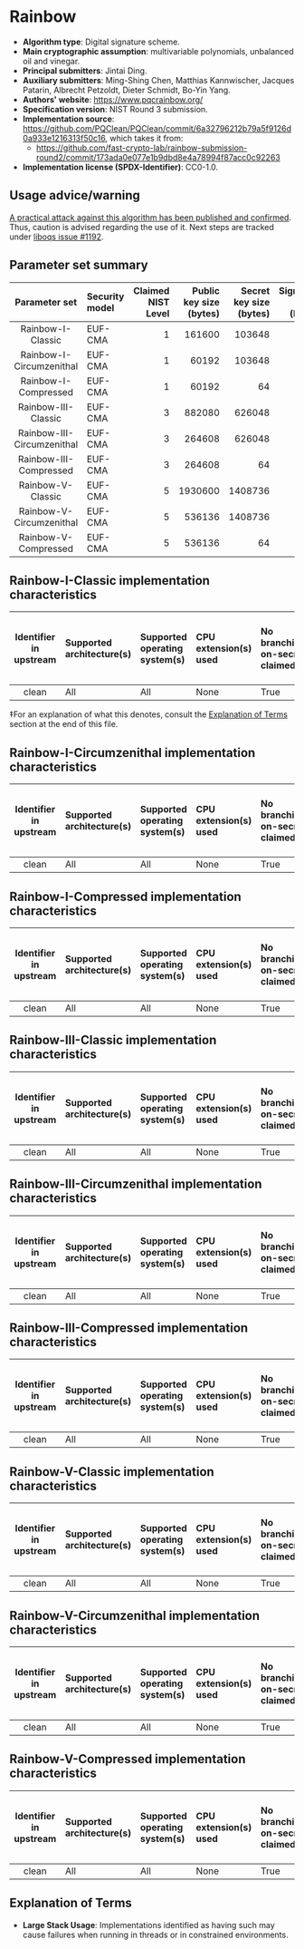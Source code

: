 # Rainbow

- **Algorithm type**: Digital signature scheme.
- **Main cryptographic assumption**: multivariable polynomials, unbalanced oil and vinegar.
- **Principal submitters**: Jintai Ding.
- **Auxiliary submitters**: Ming-Shing Chen, Matthias Kannwischer, Jacques Patarin, Albrecht Petzoldt, Dieter Schmidt, Bo-Yin Yang.
- **Authors' website**: https://www.pqcrainbow.org/
- **Specification version**: NIST Round 3 submission.
- **Implementation source**: https://github.com/PQClean/PQClean/commit/6a32796212b79a5f9126d0a933e1216313f50c16, which takes it from:
  - https://github.com/fast-crypto-lab/rainbow-submission-round2/commit/173ada0e077e1b9dbd8e4a78994f87acc0c92263
- **Implementation license (SPDX-Identifier)**: CC0-1.0.

## Usage advice/warning

[A practical attack against this algorithm has been published and confirmed](https://groups.google.com/a/list.nist.gov/g/pqc-forum/c/KFgw5_qCXiI?pli=1). Thus, caution is advised regarding the use of it. Next steps are tracked under [liboqs issue #1192](https://github.com/open-quantum-safe/liboqs/issues/1192).

## Parameter set summary

|       Parameter set        | Security model   |   Claimed NIST Level |   Public key size (bytes) |   Secret key size (bytes) |   Signature size (bytes) |
|:--------------------------:|:-----------------|---------------------:|--------------------------:|--------------------------:|-------------------------:|
|     Rainbow-I-Classic      | EUF-CMA          |                    1 |                    161600 |                    103648 |                       66 |
|  Rainbow-I-Circumzenithal  | EUF-CMA          |                    1 |                     60192 |                    103648 |                       66 |
|    Rainbow-I-Compressed    | EUF-CMA          |                    1 |                     60192 |                        64 |                       66 |
|    Rainbow-III-Classic     | EUF-CMA          |                    3 |                    882080 |                    626048 |                      164 |
| Rainbow-III-Circumzenithal | EUF-CMA          |                    3 |                    264608 |                    626048 |                      164 |
|   Rainbow-III-Compressed   | EUF-CMA          |                    3 |                    264608 |                        64 |                      164 |
|     Rainbow-V-Classic      | EUF-CMA          |                    5 |                   1930600 |                   1408736 |                      212 |
|  Rainbow-V-Circumzenithal  | EUF-CMA          |                    5 |                    536136 |                   1408736 |                      212 |
|    Rainbow-V-Compressed    | EUF-CMA          |                    5 |                    536136 |                        64 |                      212 |

## Rainbow-I-Classic implementation characteristics

|  Identifier in upstream  | Supported architecture(s)   | Supported operating system(s)   | CPU extension(s) used   | No branching-on-secrets claimed?   | No branching-on-secrets checked by valgrind?   | Large stack usage?‡   |
|:------------------------:|:----------------------------|:--------------------------------|:------------------------|:-----------------------------------|:-----------------------------------------------|:----------------------|
|          clean           | All                         | All                             | None                    | True                               | True                                           | False                 |

 ‡For an explanation of what this denotes, consult the [Explanation of Terms](#explanation-of-terms) section at the end of this file.

## Rainbow-I-Circumzenithal implementation characteristics

|  Identifier in upstream  | Supported architecture(s)   | Supported operating system(s)   | CPU extension(s) used   | No branching-on-secrets claimed?   | No branching-on-secrets checked by valgrind?   | Large stack usage?   |
|:------------------------:|:----------------------------|:--------------------------------|:------------------------|:-----------------------------------|:-----------------------------------------------|:---------------------|
|          clean           | All                         | All                             | None                    | True                               | True                                           | False                |

## Rainbow-I-Compressed implementation characteristics

|  Identifier in upstream  | Supported architecture(s)   | Supported operating system(s)   | CPU extension(s) used   | No branching-on-secrets claimed?   | No branching-on-secrets checked by valgrind?   | Large stack usage?   |
|:------------------------:|:----------------------------|:--------------------------------|:------------------------|:-----------------------------------|:-----------------------------------------------|:---------------------|
|          clean           | All                         | All                             | None                    | True                               | True                                           | False                |

## Rainbow-III-Classic implementation characteristics

|  Identifier in upstream  | Supported architecture(s)   | Supported operating system(s)   | CPU extension(s) used   | No branching-on-secrets claimed?   | No branching-on-secrets checked by valgrind?   | Large stack usage?   |
|:------------------------:|:----------------------------|:--------------------------------|:------------------------|:-----------------------------------|:-----------------------------------------------|:---------------------|
|          clean           | All                         | All                             | None                    | True                               | True                                           | True                 |

## Rainbow-III-Circumzenithal implementation characteristics

|  Identifier in upstream  | Supported architecture(s)   | Supported operating system(s)   | CPU extension(s) used   | No branching-on-secrets claimed?   | No branching-on-secrets checked by valgrind?   | Large stack usage?   |
|:------------------------:|:----------------------------|:--------------------------------|:------------------------|:-----------------------------------|:-----------------------------------------------|:---------------------|
|          clean           | All                         | All                             | None                    | True                               | True                                           | True                 |

## Rainbow-III-Compressed implementation characteristics

|  Identifier in upstream  | Supported architecture(s)   | Supported operating system(s)   | CPU extension(s) used   | No branching-on-secrets claimed?   | No branching-on-secrets checked by valgrind?   | Large stack usage?   |
|:------------------------:|:----------------------------|:--------------------------------|:------------------------|:-----------------------------------|:-----------------------------------------------|:---------------------|
|          clean           | All                         | All                             | None                    | True                               | True                                           | True                 |

## Rainbow-V-Classic implementation characteristics

|  Identifier in upstream  | Supported architecture(s)   | Supported operating system(s)   | CPU extension(s) used   | No branching-on-secrets claimed?   | No branching-on-secrets checked by valgrind?   | Large stack usage?   |
|:------------------------:|:----------------------------|:--------------------------------|:------------------------|:-----------------------------------|:-----------------------------------------------|:---------------------|
|          clean           | All                         | All                             | None                    | True                               | True                                           | True                 |

## Rainbow-V-Circumzenithal implementation characteristics

|  Identifier in upstream  | Supported architecture(s)   | Supported operating system(s)   | CPU extension(s) used   | No branching-on-secrets claimed?   | No branching-on-secrets checked by valgrind?   | Large stack usage?   |
|:------------------------:|:----------------------------|:--------------------------------|:------------------------|:-----------------------------------|:-----------------------------------------------|:---------------------|
|          clean           | All                         | All                             | None                    | True                               | True                                           | True                 |

## Rainbow-V-Compressed implementation characteristics

|  Identifier in upstream  | Supported architecture(s)   | Supported operating system(s)   | CPU extension(s) used   | No branching-on-secrets claimed?   | No branching-on-secrets checked by valgrind?   | Large stack usage?   |
|:------------------------:|:----------------------------|:--------------------------------|:------------------------|:-----------------------------------|:-----------------------------------------------|:---------------------|
|          clean           | All                         | All                             | None                    | True                               | True                                           | True                 |

## Explanation of Terms

- **Large Stack Usage**: Implementations identified as having such may cause failures when running in threads or in constrained environments.
